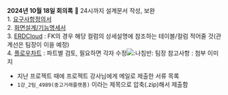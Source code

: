 **2024년 10월 18일 회의록**
📌 24시까지 설계문서 작성, 보완  
1. [요구사항정의서](https://docs.google.com/spreadsheets/d/1Z0MIDQ-GC_7EJZCap6z9eMFyzVOuDbvpBV3FNFhVLvI/edit?usp=sharing)  
2. [화면설계/기능명세서](https://docs.google.com/presentation/d/1vMhkxSRJrRehX1yASh-Ay7sagLKKjX6RsjLk0rP8dkU/edit?usp=sharing)  
3. [ERDCloud](https://www.erdcloud.com/d/C3eLbjzJrhkNQju94) : FK의 경우 해당 컬럼의 상세설명에 참조하는 테이블/컬럼 적어줄 것(관계선은 팀장이 이을 예정)  
4. [플로우차트](https://drive.google.com/file/d/1j7CG2zfTAe19sJrcq6_nZE7Ox_DPYpgF/view?usp=sharing) : 파트별 검토, 필요하면 각자 수정![:나침반:](https://a.slack-edge.com/production-standard-emoji-assets/14.0/google-medium/1f9ed.png) 팀장 참고사항 : 첨부 이미지  

- 지난 프로젝트 때에 프로젝트 강사님에게 메일로 제출한 서류 목록
- `1강_2팀_4989(중고거래플랫폼)` 이라는 제목으로 압축(.zip)해서 제출함